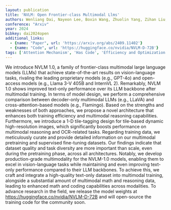 ```yaml
---
layout: publication
title: 'NVLM: Open Frontier-class Multimodal Llms'
authors: Wenliang Dai, Nayeon Lee, Boxin Wang, Zhuolin Yang, Zihan Liu, Jon Barker, Tuomas Rintamaki, Mohammad Shoeybi, Bryan Catanzaro, Wei Ping
conference: "Arxiv"
year: 2024
bibkey: dai2024open
additional_links:
  - {name: "Paper", url: 'https://arxiv.org/abs/2409.11402'}
  - {name: "Code", url: 'https://huggingface.co/nvidia/NVLM-D-72B'}
tags: ['Attention Mechanism', 'Has Code', 'Efficiency and Optimization', 'Model Architecture', 'Training Techniques', 'GPT', 'Fine-Tuning', 'Multimodal Models', 'Pretraining Methods']
---
```

We introduce NVLM 1.0, a family of frontier-class multimodal large language
models (LLMs) that achieve state-of-the-art results on vision-language tasks,
rivaling the leading proprietary models (e.g., GPT-4o) and open-access models
(e.g., Llama 3-V 405B and InternVL 2). Remarkably, NVLM 1.0 shows improved
text-only performance over its LLM backbone after multimodal training. In terms
of model design, we perform a comprehensive comparison between decoder-only
multimodal LLMs (e.g., LLaVA) and cross-attention-based models (e.g.,
Flamingo). Based on the strengths and weaknesses of both approaches, we propose
a novel architecture that enhances both training efficiency and multimodal
reasoning capabilities. Furthermore, we introduce a 1-D tile-tagging design for
tile-based dynamic high-resolution images, which significantly boosts
performance on multimodal reasoning and OCR-related tasks. Regarding training
data, we meticulously curate and provide detailed information on our multimodal
pretraining and supervised fine-tuning datasets. Our findings indicate that
dataset quality and task diversity are more important than scale, even during
the pretraining phase, across all architectures. Notably, we develop
production-grade multimodality for the NVLM-1.0 models, enabling them to excel
in vision-language tasks while maintaining and even improving text-only
performance compared to their LLM backbones. To achieve this, we craft and
integrate a high-quality text-only dataset into multimodal training, alongside
a substantial amount of multimodal math and reasoning data, leading to enhanced
math and coding capabilities across modalities. To advance research in the
field, we release the model weights at https://huggingface.co/nvidia/NVLM-D-72B
and will open-source the training code for the community soon.
